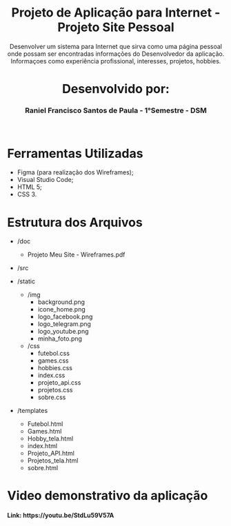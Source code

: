<h1 align = "center" >Projeto de Aplicação para Internet - Projeto Site Pessoal</h1>

<p align="center">Desenvolver um sistema para Internet que sirva como uma página pessoal onde possam ser
encontradas informações do Desenvolvedor da aplicação. Informaçoes como experiência profissional, interesses, projetos, hobbies.</p>

<h1 align="center">Desenvolvido por:</h1>

<h3 align="center">Raniel Francisco Santos de Paula - 1°Semestre - DSM</h3>
<br>

<h1> Ferramentas Utilizadas </h1>

* Figma (para realização dos Wireframes);
* Visual Studio Code;
* HTML 5;
* CSS 3.

<h1> Estrutura dos Arquivos </h1>

- /doc

  - Projeto Meu Site - Wireframes.pdf



- /src

- /static
    - /img
        - background.png
        - icone_home.png
        - logo_facebook.png
        - logo_telegram.png
        - logo_youtube.png
        - minha_foto.png
    - /css
        - futebol.css
        - games.css
        - hobbies.css
        - index.css
        - projeto_api.css
        - projetos.css
        - sobre.css


   
- /templates
  - Futebol.html
  - Games.html
  - Hobby_tela.html
  - index.html
  - Projeto_API.html
  - Projetos_tela.html
  - sobre.html


<h1> Video demonstrativo da aplicação </h1>
 <h4>Link: https://youtu.be/StdLu59V57A </h4>
    

    

